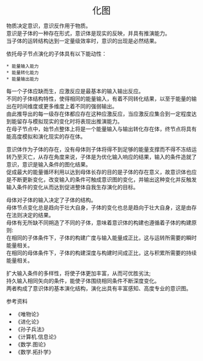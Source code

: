 <center><font size=5>化图</font></center>

物质决定意识，意识反作用于物质。<br/>
意识是子体的一种存在形式，意识体是现实的反映，并具有推演能力。<br/>
当子体的运转结构达到一定量级效率时，意识的出现是必然结果。<br/>

依托母子节点演化的子体具有以下能动性：
```
* 能量输入能力
* 能量转化能力
* 能量输出能力
```
每一个子体应缺而生，应激反应是最基本的输入输出反应。<br/>
不同的子体结构特性，使得相同的能量输入，有着不同转化结果，以至于能量的输出在时间维度或更多维度上着不同的强弱输出。<br/>
由此推导出的每一级存在体都应存在这种应激反应，当应激反应集合到一定程度达到能留存与模拟现实的变化时将表现出推演能力。<br/>
在母子节点中，始节点整体上将是一个能量输入与输出转化存在体，终节点将具有能高度模拟和演化现实的存在体。<br/>

意识体作为子体的存在，没有母体则子体将得不到足够的能量支撑而不得不冻结运转乃至灭亡，从存在角度来说，子体是为优化输入响应的结果，输入的条件造就了意识，意识是输入条件的图化结果。<br/>
促成最大的能量循环利用以达到母体长存的目的是子体的存在意义，故意识体也应是不断更新变化，改变输入的条件可触成意识图的变化，并输出这种变化并反触发输入条件的变化从而达到促进整体自我生存演化的目标。<br/>

母体对子体的输入决定了子体的结构。<br/>
母体节点变化总是趋向于壮大自身，子体的变化也总是趋向于壮大自身，这是由存在法则决定的结果。<br/>
母体有无所缺不同朔造了不同的子体，意味着意识体的构建也遵循着子体的构建原则:<br/>
在相同的子体条件下，子体的构建广度与输入能量成正比，这与运转所需要的瞬时能量相关。<br/>
在相同的母体条件下，子体的构建深度与构建时间成正比，这与积累所需要的持续能量相关。<br/>

扩大输入条件的多样性，将使子体更加丰富，从而可优胜劣汰;<br/>
持久输入相同矢向的条件，能使子体围绕相同条件不断深度变化。<br/>
两者构成了意识体的基本演化结构，演化出具有丰富感知、高度专业的意识图。<br/>

参考资料
* 《唯物论》
* 《进化论》
* 《孙子兵法》
* 《计算机.信息论》
* 《数学.图论》
* 《数学.拓扑学》

